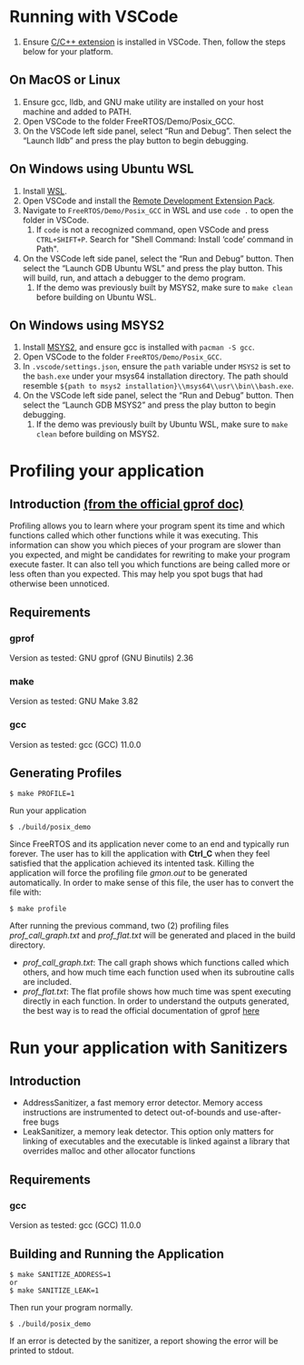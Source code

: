 # Running with VSCode
1. Ensure [C/C++ extension](https://marketplace.visualstudio.com/items?itemName=ms-vscode.cpptools) is installed in VSCode. Then, follow the steps below for your platform.

## On MacOS or Linux
1. Ensure gcc, lldb, and GNU make utility are installed on your host machine and added to PATH.
2. Open VSCode to the folder FreeRTOS/Demo/Posix_GCC.
3. On the VSCode left side panel, select “Run and Debug”. Then select the “Launch lldb” and press the play button to begin debugging.

## On Windows using Ubuntu WSL
1. Install [WSL](https://docs.microsoft.com/en-us/windows/wsl/install).
2. Open VSCode and install the [Remote Development Extension Pack](https://marketplace.visualstudio.com/items?itemName=ms-vscode-remote.vscode-remote-extensionpack).
3. Navigate to ```FreeRTOS/Demo/Posix_GCC``` in WSL and use ```code .``` to open the folder in VSCode.
    1. If ```code``` is not a recognized command, open VSCode and press ```CTRL+SHIFT+P```. Search for "Shell Command: Install ‘code’ command in Path".
4. On the VSCode left side panel, select the “Run and Debug” button. Then select the “Launch GDB Ubuntu WSL” and press the play button. This will build, run, and attach a debugger to the demo program.
    1. If the demo was previously built by MSYS2, make sure to ```make clean``` before building on Ubuntu WSL.

## On Windows using MSYS2
1. Install [MSYS2](https://www.msys2.org/), and ensure gcc is installed with ```pacman -S gcc```.
2. Open VSCode to the folder ```FreeRTOS/Demo/Posix_GCC```.
3. In ```.vscode/settings.json```, ensure the ```path``` variable under ```MSYS2``` is set to the ```bash.exe``` under your msys64 installation directory. The path should resemble ```${path to msys2 installation}\\msys64\\usr\\bin\\bash.exe```.
4. On the VSCode left side panel, select the “Run and Debug” button. Then select the “Launch GDB MSYS2” and press the play button to begin debugging.
    1. If the demo was previously built by Ubuntu WSL, make sure to ```make clean``` before building on MSYS2.

# Profiling your application

## Introduction [(from the official gprof doc)](https://sourceware.org/binutils/docs/gprof/Introduction.html#Introduction)
Profiling allows you to learn where your program spent its time and which
functions called which other functions while it was executing.  This information
can show you which pieces of your program are slower than you expected, and
might be candidates for rewriting to make your program execute faster.  It can
also tell you which functions are being called more or less often than you
expected.  This may help you spot bugs that had otherwise been unnoticed.

## Requirements
### gprof
Version as tested: GNU gprof (GNU Binutils) 2.36
### make
Version as tested: GNU Make 3.82
### gcc
Version as tested: gcc (GCC) 11.0.0

## Generating Profiles
```
$ make PROFILE=1
```
Run your application
```
$ ./build/posix_demo
```
Since FreeRTOS and its application never come to an end and typically run
forever.  The user has to kill the application with **Ctrl_C**  when they feel
satisfied that the application achieved its intented task.  Killing the
application will force the profiling file *gmon.out* to be generated
automatically.
In order to make sense of this file, the user has to convert the file with:
```
$ make profile
```
After running the previous command, two (2) profiling files
*prof_call_graph.txt* and *prof_flat.txt* will be generated and placed in
the build directory.
* *prof_call_graph.txt*: The call graph shows which functions called which
others, and how much time each function used when its subroutine calls are
included.
* *prof_flat.txt*: The flat profile shows how much time was spent
executing directly in each function.
In order to understand the outputs generated, the best way is to read the
official documentation of gprof
[here](https://sourceware.org/binutils/docs/gprof/Output.html#Output)


# Run your application with Sanitizers
## Introduction
* AddressSanitizer, a fast memory error detector.  Memory
access instructions are instrumented to detect out-of-bounds and use-after-free
bugs
* LeakSanitizer, a memory leak detector.  This option only matters for linking of
executables and the executable is linked against a library that overrides malloc
and other allocator functions

## Requirements
### gcc
Version as tested: gcc (GCC) 11.0.0
## Building and Running the Application
```
$ make SANITIZE_ADDRESS=1
or
$ make SANITIZE_LEAK=1
```
Then run your program normally.
```
$ ./build/posix_demo
```
If an error is detected by the sanitizer, a report showing the error will be printed to stdout.
